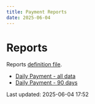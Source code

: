 ```yaml
---
title: Payment Reports
date: 2025-06-04
---
```


# Reports

Reports [definition file](/conf/reports/test.yml).

* [Daily Payment - all data](/pages/reports/test/Daily-Payment.html)
* [Daily Payment - 90 days](/pages/reports/test/Daily-Payment-90-Days.html)

Last updated: 2025-06-04 17:52
